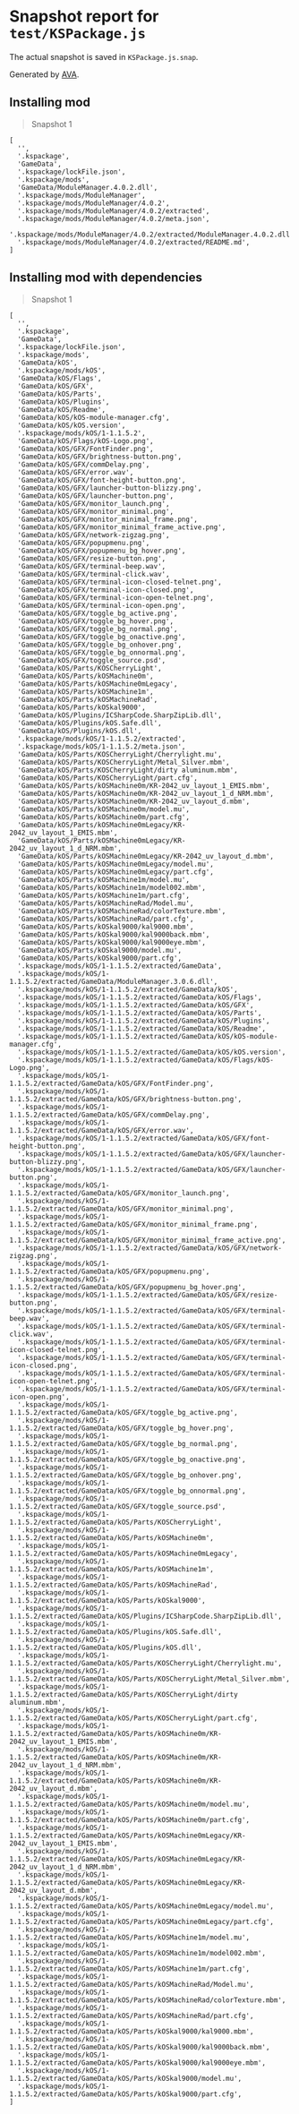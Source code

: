 # Snapshot report for `test/KSPackage.js`

The actual snapshot is saved in `KSPackage.js.snap`.

Generated by [AVA](https://ava.li).

## Installing mod

> Snapshot 1

    [
      '',
      '.kspackage',
      'GameData',
      '.kspackage/lockFile.json',
      '.kspackage/mods',
      'GameData/ModuleManager.4.0.2.dll',
      '.kspackage/mods/ModuleManager',
      '.kspackage/mods/ModuleManager/4.0.2',
      '.kspackage/mods/ModuleManager/4.0.2/extracted',
      '.kspackage/mods/ModuleManager/4.0.2/meta.json',
      '.kspackage/mods/ModuleManager/4.0.2/extracted/ModuleManager.4.0.2.dll',
      '.kspackage/mods/ModuleManager/4.0.2/extracted/README.md',
    ]

## Installing mod with dependencies

> Snapshot 1

    [
      '',
      '.kspackage',
      'GameData',
      '.kspackage/lockFile.json',
      '.kspackage/mods',
      'GameData/kOS',
      '.kspackage/mods/kOS',
      'GameData/kOS/Flags',
      'GameData/kOS/GFX',
      'GameData/kOS/Parts',
      'GameData/kOS/Plugins',
      'GameData/kOS/Readme',
      'GameData/kOS/kOS-module-manager.cfg',
      'GameData/kOS/kOS.version',
      '.kspackage/mods/kOS/1-1.1.5.2',
      'GameData/kOS/Flags/kOS-Logo.png',
      'GameData/kOS/GFX/FontFinder.png',
      'GameData/kOS/GFX/brightness-button.png',
      'GameData/kOS/GFX/commDelay.png',
      'GameData/kOS/GFX/error.wav',
      'GameData/kOS/GFX/font-height-button.png',
      'GameData/kOS/GFX/launcher-button-blizzy.png',
      'GameData/kOS/GFX/launcher-button.png',
      'GameData/kOS/GFX/monitor_launch.png',
      'GameData/kOS/GFX/monitor_minimal.png',
      'GameData/kOS/GFX/monitor_minimal_frame.png',
      'GameData/kOS/GFX/monitor_minimal_frame_active.png',
      'GameData/kOS/GFX/network-zigzag.png',
      'GameData/kOS/GFX/popupmenu.png',
      'GameData/kOS/GFX/popupmenu_bg_hover.png',
      'GameData/kOS/GFX/resize-button.png',
      'GameData/kOS/GFX/terminal-beep.wav',
      'GameData/kOS/GFX/terminal-click.wav',
      'GameData/kOS/GFX/terminal-icon-closed-telnet.png',
      'GameData/kOS/GFX/terminal-icon-closed.png',
      'GameData/kOS/GFX/terminal-icon-open-telnet.png',
      'GameData/kOS/GFX/terminal-icon-open.png',
      'GameData/kOS/GFX/toggle_bg_active.png',
      'GameData/kOS/GFX/toggle_bg_hover.png',
      'GameData/kOS/GFX/toggle_bg_normal.png',
      'GameData/kOS/GFX/toggle_bg_onactive.png',
      'GameData/kOS/GFX/toggle_bg_onhover.png',
      'GameData/kOS/GFX/toggle_bg_onnormal.png',
      'GameData/kOS/GFX/toggle_source.psd',
      'GameData/kOS/Parts/KOSCherryLight',
      'GameData/kOS/Parts/kOSMachine0m',
      'GameData/kOS/Parts/kOSMachine0mLegacy',
      'GameData/kOS/Parts/kOSMachine1m',
      'GameData/kOS/Parts/kOSMachineRad',
      'GameData/kOS/Parts/kOSkal9000',
      'GameData/kOS/Plugins/ICSharpCode.SharpZipLib.dll',
      'GameData/kOS/Plugins/kOS.Safe.dll',
      'GameData/kOS/Plugins/kOS.dll',
      '.kspackage/mods/kOS/1-1.1.5.2/extracted',
      '.kspackage/mods/kOS/1-1.1.5.2/meta.json',
      'GameData/kOS/Parts/KOSCherryLight/Cherrylight.mu',
      'GameData/kOS/Parts/KOSCherryLight/Metal_Silver.mbm',
      'GameData/kOS/Parts/KOSCherryLight/dirty aluminum.mbm',
      'GameData/kOS/Parts/KOSCherryLight/part.cfg',
      'GameData/kOS/Parts/kOSMachine0m/KR-2042_uv_layout_1_EMIS.mbm',
      'GameData/kOS/Parts/kOSMachine0m/KR-2042_uv_layout_1_d_NRM.mbm',
      'GameData/kOS/Parts/kOSMachine0m/KR-2042_uv_layout_d.mbm',
      'GameData/kOS/Parts/kOSMachine0m/model.mu',
      'GameData/kOS/Parts/kOSMachine0m/part.cfg',
      'GameData/kOS/Parts/kOSMachine0mLegacy/KR-2042_uv_layout_1_EMIS.mbm',
      'GameData/kOS/Parts/kOSMachine0mLegacy/KR-2042_uv_layout_1_d_NRM.mbm',
      'GameData/kOS/Parts/kOSMachine0mLegacy/KR-2042_uv_layout_d.mbm',
      'GameData/kOS/Parts/kOSMachine0mLegacy/model.mu',
      'GameData/kOS/Parts/kOSMachine0mLegacy/part.cfg',
      'GameData/kOS/Parts/kOSMachine1m/model.mu',
      'GameData/kOS/Parts/kOSMachine1m/model002.mbm',
      'GameData/kOS/Parts/kOSMachine1m/part.cfg',
      'GameData/kOS/Parts/kOSMachineRad/Model.mu',
      'GameData/kOS/Parts/kOSMachineRad/colorTexture.mbm',
      'GameData/kOS/Parts/kOSMachineRad/part.cfg',
      'GameData/kOS/Parts/kOSkal9000/kal9000.mbm',
      'GameData/kOS/Parts/kOSkal9000/kal9000back.mbm',
      'GameData/kOS/Parts/kOSkal9000/kal9000eye.mbm',
      'GameData/kOS/Parts/kOSkal9000/model.mu',
      'GameData/kOS/Parts/kOSkal9000/part.cfg',
      '.kspackage/mods/kOS/1-1.1.5.2/extracted/GameData',
      '.kspackage/mods/kOS/1-1.1.5.2/extracted/GameData/ModuleManager.3.0.6.dll',
      '.kspackage/mods/kOS/1-1.1.5.2/extracted/GameData/kOS',
      '.kspackage/mods/kOS/1-1.1.5.2/extracted/GameData/kOS/Flags',
      '.kspackage/mods/kOS/1-1.1.5.2/extracted/GameData/kOS/GFX',
      '.kspackage/mods/kOS/1-1.1.5.2/extracted/GameData/kOS/Parts',
      '.kspackage/mods/kOS/1-1.1.5.2/extracted/GameData/kOS/Plugins',
      '.kspackage/mods/kOS/1-1.1.5.2/extracted/GameData/kOS/Readme',
      '.kspackage/mods/kOS/1-1.1.5.2/extracted/GameData/kOS/kOS-module-manager.cfg',
      '.kspackage/mods/kOS/1-1.1.5.2/extracted/GameData/kOS/kOS.version',
      '.kspackage/mods/kOS/1-1.1.5.2/extracted/GameData/kOS/Flags/kOS-Logo.png',
      '.kspackage/mods/kOS/1-1.1.5.2/extracted/GameData/kOS/GFX/FontFinder.png',
      '.kspackage/mods/kOS/1-1.1.5.2/extracted/GameData/kOS/GFX/brightness-button.png',
      '.kspackage/mods/kOS/1-1.1.5.2/extracted/GameData/kOS/GFX/commDelay.png',
      '.kspackage/mods/kOS/1-1.1.5.2/extracted/GameData/kOS/GFX/error.wav',
      '.kspackage/mods/kOS/1-1.1.5.2/extracted/GameData/kOS/GFX/font-height-button.png',
      '.kspackage/mods/kOS/1-1.1.5.2/extracted/GameData/kOS/GFX/launcher-button-blizzy.png',
      '.kspackage/mods/kOS/1-1.1.5.2/extracted/GameData/kOS/GFX/launcher-button.png',
      '.kspackage/mods/kOS/1-1.1.5.2/extracted/GameData/kOS/GFX/monitor_launch.png',
      '.kspackage/mods/kOS/1-1.1.5.2/extracted/GameData/kOS/GFX/monitor_minimal.png',
      '.kspackage/mods/kOS/1-1.1.5.2/extracted/GameData/kOS/GFX/monitor_minimal_frame.png',
      '.kspackage/mods/kOS/1-1.1.5.2/extracted/GameData/kOS/GFX/monitor_minimal_frame_active.png',
      '.kspackage/mods/kOS/1-1.1.5.2/extracted/GameData/kOS/GFX/network-zigzag.png',
      '.kspackage/mods/kOS/1-1.1.5.2/extracted/GameData/kOS/GFX/popupmenu.png',
      '.kspackage/mods/kOS/1-1.1.5.2/extracted/GameData/kOS/GFX/popupmenu_bg_hover.png',
      '.kspackage/mods/kOS/1-1.1.5.2/extracted/GameData/kOS/GFX/resize-button.png',
      '.kspackage/mods/kOS/1-1.1.5.2/extracted/GameData/kOS/GFX/terminal-beep.wav',
      '.kspackage/mods/kOS/1-1.1.5.2/extracted/GameData/kOS/GFX/terminal-click.wav',
      '.kspackage/mods/kOS/1-1.1.5.2/extracted/GameData/kOS/GFX/terminal-icon-closed-telnet.png',
      '.kspackage/mods/kOS/1-1.1.5.2/extracted/GameData/kOS/GFX/terminal-icon-closed.png',
      '.kspackage/mods/kOS/1-1.1.5.2/extracted/GameData/kOS/GFX/terminal-icon-open-telnet.png',
      '.kspackage/mods/kOS/1-1.1.5.2/extracted/GameData/kOS/GFX/terminal-icon-open.png',
      '.kspackage/mods/kOS/1-1.1.5.2/extracted/GameData/kOS/GFX/toggle_bg_active.png',
      '.kspackage/mods/kOS/1-1.1.5.2/extracted/GameData/kOS/GFX/toggle_bg_hover.png',
      '.kspackage/mods/kOS/1-1.1.5.2/extracted/GameData/kOS/GFX/toggle_bg_normal.png',
      '.kspackage/mods/kOS/1-1.1.5.2/extracted/GameData/kOS/GFX/toggle_bg_onactive.png',
      '.kspackage/mods/kOS/1-1.1.5.2/extracted/GameData/kOS/GFX/toggle_bg_onhover.png',
      '.kspackage/mods/kOS/1-1.1.5.2/extracted/GameData/kOS/GFX/toggle_bg_onnormal.png',
      '.kspackage/mods/kOS/1-1.1.5.2/extracted/GameData/kOS/GFX/toggle_source.psd',
      '.kspackage/mods/kOS/1-1.1.5.2/extracted/GameData/kOS/Parts/KOSCherryLight',
      '.kspackage/mods/kOS/1-1.1.5.2/extracted/GameData/kOS/Parts/kOSMachine0m',
      '.kspackage/mods/kOS/1-1.1.5.2/extracted/GameData/kOS/Parts/kOSMachine0mLegacy',
      '.kspackage/mods/kOS/1-1.1.5.2/extracted/GameData/kOS/Parts/kOSMachine1m',
      '.kspackage/mods/kOS/1-1.1.5.2/extracted/GameData/kOS/Parts/kOSMachineRad',
      '.kspackage/mods/kOS/1-1.1.5.2/extracted/GameData/kOS/Parts/kOSkal9000',
      '.kspackage/mods/kOS/1-1.1.5.2/extracted/GameData/kOS/Plugins/ICSharpCode.SharpZipLib.dll',
      '.kspackage/mods/kOS/1-1.1.5.2/extracted/GameData/kOS/Plugins/kOS.Safe.dll',
      '.kspackage/mods/kOS/1-1.1.5.2/extracted/GameData/kOS/Plugins/kOS.dll',
      '.kspackage/mods/kOS/1-1.1.5.2/extracted/GameData/kOS/Parts/KOSCherryLight/Cherrylight.mu',
      '.kspackage/mods/kOS/1-1.1.5.2/extracted/GameData/kOS/Parts/KOSCherryLight/Metal_Silver.mbm',
      '.kspackage/mods/kOS/1-1.1.5.2/extracted/GameData/kOS/Parts/KOSCherryLight/dirty aluminum.mbm',
      '.kspackage/mods/kOS/1-1.1.5.2/extracted/GameData/kOS/Parts/KOSCherryLight/part.cfg',
      '.kspackage/mods/kOS/1-1.1.5.2/extracted/GameData/kOS/Parts/kOSMachine0m/KR-2042_uv_layout_1_EMIS.mbm',
      '.kspackage/mods/kOS/1-1.1.5.2/extracted/GameData/kOS/Parts/kOSMachine0m/KR-2042_uv_layout_1_d_NRM.mbm',
      '.kspackage/mods/kOS/1-1.1.5.2/extracted/GameData/kOS/Parts/kOSMachine0m/KR-2042_uv_layout_d.mbm',
      '.kspackage/mods/kOS/1-1.1.5.2/extracted/GameData/kOS/Parts/kOSMachine0m/model.mu',
      '.kspackage/mods/kOS/1-1.1.5.2/extracted/GameData/kOS/Parts/kOSMachine0m/part.cfg',
      '.kspackage/mods/kOS/1-1.1.5.2/extracted/GameData/kOS/Parts/kOSMachine0mLegacy/KR-2042_uv_layout_1_EMIS.mbm',
      '.kspackage/mods/kOS/1-1.1.5.2/extracted/GameData/kOS/Parts/kOSMachine0mLegacy/KR-2042_uv_layout_1_d_NRM.mbm',
      '.kspackage/mods/kOS/1-1.1.5.2/extracted/GameData/kOS/Parts/kOSMachine0mLegacy/KR-2042_uv_layout_d.mbm',
      '.kspackage/mods/kOS/1-1.1.5.2/extracted/GameData/kOS/Parts/kOSMachine0mLegacy/model.mu',
      '.kspackage/mods/kOS/1-1.1.5.2/extracted/GameData/kOS/Parts/kOSMachine0mLegacy/part.cfg',
      '.kspackage/mods/kOS/1-1.1.5.2/extracted/GameData/kOS/Parts/kOSMachine1m/model.mu',
      '.kspackage/mods/kOS/1-1.1.5.2/extracted/GameData/kOS/Parts/kOSMachine1m/model002.mbm',
      '.kspackage/mods/kOS/1-1.1.5.2/extracted/GameData/kOS/Parts/kOSMachine1m/part.cfg',
      '.kspackage/mods/kOS/1-1.1.5.2/extracted/GameData/kOS/Parts/kOSMachineRad/Model.mu',
      '.kspackage/mods/kOS/1-1.1.5.2/extracted/GameData/kOS/Parts/kOSMachineRad/colorTexture.mbm',
      '.kspackage/mods/kOS/1-1.1.5.2/extracted/GameData/kOS/Parts/kOSMachineRad/part.cfg',
      '.kspackage/mods/kOS/1-1.1.5.2/extracted/GameData/kOS/Parts/kOSkal9000/kal9000.mbm',
      '.kspackage/mods/kOS/1-1.1.5.2/extracted/GameData/kOS/Parts/kOSkal9000/kal9000back.mbm',
      '.kspackage/mods/kOS/1-1.1.5.2/extracted/GameData/kOS/Parts/kOSkal9000/kal9000eye.mbm',
      '.kspackage/mods/kOS/1-1.1.5.2/extracted/GameData/kOS/Parts/kOSkal9000/model.mu',
      '.kspackage/mods/kOS/1-1.1.5.2/extracted/GameData/kOS/Parts/kOSkal9000/part.cfg',
    ]
